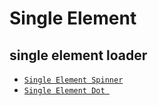 # Single Element

## single element loader

* [ `Single Element Spinner` ](https://css-tricks.com/single-element-loaders-the-spinner/)
* [ `Single Element Dot `](https://css-tricks.com/single-element-loaders-the-dots/)